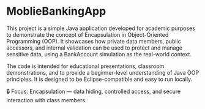# MoblieBankingApp
This project is a simple Java application developed for academic purposes to demonstrate the concept of Encapsulation in Object-Oriented Programming (OOP). It showcases how private data members, public accessors, and internal validation can be used to protect and manage sensitive data, using a BankAccount simulation as the real-world context.

The code is intended for educational presentations, classroom demonstrations, and to provide a beginner-level understanding of Java OOP principles. It is designed to be Eclipse-compatible and easy to run locally.

🔒 Focus: Encapsulation — data hiding, controlled access, and secure interaction with class members.
